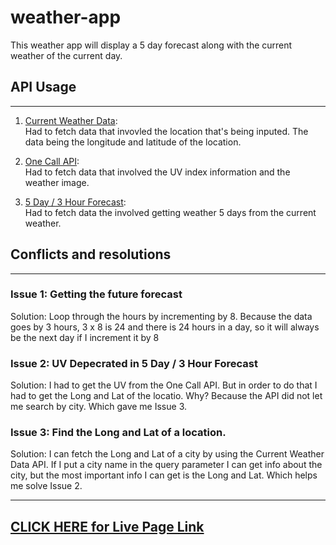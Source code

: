 # weather-app

This weather app will display a 5 day forecast along with the current weather of the current day.

## API Usage
---
1. [Current Weather Data](https://openweathermap.org/current):</br>
Had to fetch data that invovled the location that's being inputed. The data being the longitude and latitude of the location.</br>

2. [One Call API](https://openweathermap.org/api/one-call-api):</br>
Had to fetch data that involved the UV index information and the weather image.</br>

3. [5 Day / 3 Hour Forecast](https://openweathermap.org/forecast5):</br>
Had to fetch data the involved getting weather 5 days from the current weather.</br>


## Conflicts and resolutions
---
### **Issue 1: Getting the future forecast**

Solution: Loop through the hours by incrementing by 8. Because the data goes by 3 hours, 3 x 8 is 24 and there is 24 hours in a day, so it will always be the next day if I increment it by 8

### **Issue 2: UV Depecrated in 5 Day / 3 Hour Forecast**

Solution: I had to get the UV from the One Call API. But in order to do that I had to get the Long and Lat of the locatio. Why? Because the API did not let me search by city. Which gave me Issue 3.

### **Issue 3: Find the Long and Lat of a location.**

Solution: I can fetch the Long and Lat of a city by using the Current Weather Data API. If I put a city name in the query parameter I can get info about the city, but the most important info I can get is the Long and Lat. Which helps me solve Issue 2.

---

## [CLICK HERE for Live Page Link](https://94r0372189547389.github.io/weather-app/)
